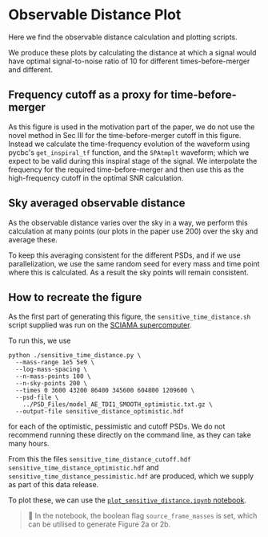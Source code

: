 # Observable Distance Plot

Here we find the observable distance calculation and plotting scripts.

We produce these plots by calculating the distance at which a signal would have optimal signal-to-noise ratio of 10 for different times-before-merger and different.

## Frequency cutoff as a proxy for time-before-merger
As this figure is used in the motivation part of the paper, we do not use the novel method in Sec III for the time-before-merger cutoff in this figure.
Instead we calculate the time-frequency evolution of the waveform using pycbc's `get_inspiral_tf` function, and the `SPAtmplt` waveform; which we expect to be valid during this inspiral stage of the signal.
We interpolate the frequency for the required time-before-merger and then use this as the high-frequency cutoff in the optimal SNR calculation.

## Sky averaged observable distance
As the observable distance varies over the sky in a way, we perform this calculation at many points (our plots in the paper use 200) over the sky and average these.

To keep this averaging consistent for the different PSDs, and if we use parallelization, we use the same random seed for every mass and time point where this is calculated. As a result the sky points will remain consistent.

## How to recreate the figure
As the first part of generating this figure, the `sensitive_time_distance.sh` script supplied was run on the [SCIAMA supercomputer](https://sciama.icg.port.ac.uk/).

To run this, we use

```
python ./sensitive_time_distance.py \
  --mass-range 1e5 5e9 \
  --log-mass-spacing \
  --n-mass-points 100 \
  --n-sky-points 200 \
  --times 0 3600 43200 86400 345600 604800 1209600 \
  --psd-file \
    ../PSD_Files/model_AE_TDI1_SMOOTH_optimistic.txt.gz \
  --output-file sensitive_distance_optimistic.hdf
```
for each of the optimistic, pessimistic and cutoff PSDs.
We do not recommend running these directly on the command line, as they can take many hours.

From this the files `sensitive_time_distance_cutoff.hdf` `sensitive_time_distance_optimistic.hdf` and `sensitive_time_distance_pessimistic.hdf` are produced, which we supply as part of this data release.

To plot these, we can use the [`plot_sensitive_distance.ipynb` notebook](./plot_sensitive_distance.ipynb).

> 📝 In the notebook, the boolean flag `source_frame_masses` is set, which can be utilised to generate Figure 2a or 2b.